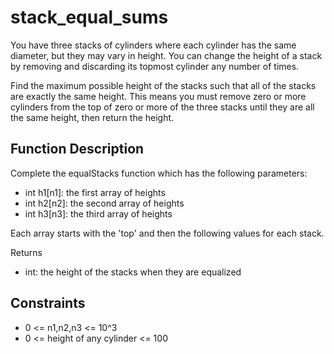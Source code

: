 # stack_equal_sums

You have three stacks of cylinders where each cylinder has the same diameter, but they may vary in height. You can change the height of a stack by removing and discarding its topmost cylinder any number of times.

Find the maximum possible height of the stacks such that all of the stacks are exactly the same height. This means you must remove zero or more cylinders from the top of zero or more of the three stacks until they are all the same height, then return the height.

## Function Description

Complete the equalStacks function which has the following parameters:

* int h1[n1]: the first array of heights
* int h2[n2]: the second array of heights
* int h3[n3]: the third array of heights

Each array starts with the 'top' and then the following values for each stack.

Returns

* int: the height of the stacks when they are equalized

## Constraints

* 0 <= n1,n2,n3 <= 10^3
* 0 <= height of any cylinder <= 100
